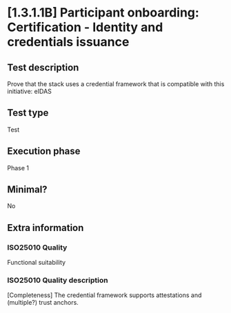 
# [1.3.1.1B] Participant onboarding: Certification - Identity and credentials issuance
 
## Test description
Prove that the stack uses a credential framework that is compatible with this initiative: eIDAS
 
## Test type
Test
 
## Execution phase
Phase 1
 
## Minimal?
No
 
## Extra information
### ISO25010 Quality
Functional suitability
### ISO25010 Quality description
[Completeness] The credential framework supports attestations and (multiple?) trust anchors.
    